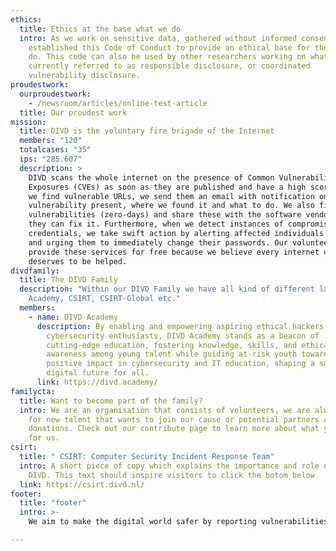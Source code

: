 ```yaml
---
ethics:
  title: Ethics at the base what we do
  intro: As we work on sensitive data, gathered without informed consent, we
    established this Code of Conduct to provide an ethical base for the work we
    do. This code can also be used by other researchers working on what is
    currently referred to as responsible disclosure, or coordinated
    vulnerability disclosure.
proudestwork:
  ourproudestwork:
    - /newsroom/articles/online-test-article
  title: Our proudest work
mission:
  title: DIVD is the voluntary fire brigade of the Internet
  members: "120"
  totalcases: "35"
  ips: "285.607"
  description: >
    DIVD scans the whole internet on the presence of Common Vulnerabilities and
    Exposures (CVEs) as soon as they are published and have a high score. When
    we find vulnerable URLs, we send them an email with notification on the
    vulnerability present, where we found it and what to do. We also find new
    vulnerabilities (zero-days) and share these with the software vendor, so
    they can fix it. Furthermore, when we detect instances of compromised
    credentials, we take swift action by alerting affected individuals via email
    and urging them to immediately change their passwords. Our volunteers
    provide these services for free because we believe every internet user
    deserves to be helped. 
divdfamily:
  title: The DIVD Family
  description: "Within our DIVD Family we have all kind of different labels: DIVD
    Academy, CSIRT, CSIRT-Global etc."
  members:
    - name: DIVD Academy
      description: By enabling and empowering aspiring ethical hackers and
        cybersecurity enthusiasts, DIVD Academy stands as a beacon of
        cutting-edge education, fostering knowledge, skills, and ethical
        awareness among young talent while guiding at-risk youth toward a
        positive impact in cybersecurity and IT education, shaping a safer
        digital future for all.
      link: https://divd.academy/
familycta:
  title: Want to become part of the family?
  intro: We are an organisation that consists of volunteers, we are always looking
    for new talent that wants to join our cause or potential partners and
    donations. Check out our contribute page to learn more about what you can do
    for us.
csirt:
  title: " CSIRT: Computer Security Incident Response Team"
  intro: A short piece of copy which explains the importance and role of CSIRT for
    DIVD. This text should inspire visitors to click the botom below
  link: https://csirt.divd.nl/
footer:
  title: "footer"
  intro: >-
    We aim to make the digital world safer by reporting vulnerabilities we find  in digital systems to the people who can fix them. We have a global reach, but do it Dutch style: open, honest, collaborative and for free.

---
```

